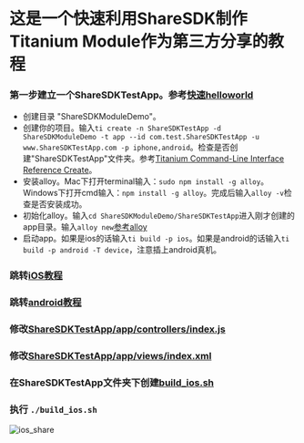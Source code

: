 这是一个快速利用ShareSDK制作Titanium Module作为第三方分享的教程
========================================================

### 第一步建立一个ShareSDKTestApp。参考[快速helloworld](https://github.com/mdsb100/titanium-good-practices/blob/master/%E5%BF%AB%E9%80%9FHelloWord.md)
- 创建目录 "ShareSDKModuleDemo"。
- 创建你的项目。输入`ti create -n ShareSDKTestApp -d ShareSDKModuleDemo -t app --id com.test.ShareSDKTestApp -u www.ShareSDKTestApp.com -p iphone,android`。检查是否创建"ShareSDKTestApp"文件夹。参考[Titanium Command-Line Interface Reference Create](http://docs.appcelerator.com/titanium/3.0/#!/guide/Titanium_Command-Line_Interface_Reference-section-35619828_TitaniumCommand-LineInterfaceReference-Create)。
- 安装alloy。Mac下打开terminal输入：`sudo npm install -g alloy`。 Windows下打开cmd输入：`npm install -g alloy`。完成后输入`alloy -v`检查是否安装成功。
- 初始化alloy。输入`cd ShareSDKModuleDemo/ShareSDKTestApp`进入刚才创建的app目录。输入`alloy new`[参考alloy](http://docs.appcelerator.com/titanium/3.0/#!/guide/Alloy_Quick_Start)
- 启动app。如果是ios的话输入`ti build -p ios`。如果是android的话输入`ti build -p android -T device`，注意插上android真机。

### 跳转[iOS教程](https://github.com/mdsb100/titanium-good-practices/tree/master/ShareSDKModuleDemo/ios)

### 跳转[android教程](https://github.com/mdsb100/titanium-good-practices/tree/master/ShareSDKModuleDemo/android)

### 修改[ShareSDKTestApp/app/controllers/index.js](https://github.com/mdsb100/titanium-good-practices/blob/master/ShareSDKModuleDemo/ShareSDKTestApp/app/controllers/index.js)

### 修改[ShareSDKTestApp/app/views/index.xml](https://github.com/mdsb100/titanium-good-practices/blob/master/ShareSDKModuleDemo/ShareSDKTestApp/app/views/index.xml)

### 在ShareSDKTestApp文件夹下创建[build_ios.sh](https://github.com/mdsb100/titanium-good-practices/blob/master/ShareSDKModuleDemo/ShareSDKTestApp/build_ios.sh)

### 执行 ```./build_ios.sh```
![ios_share](https://cloud.githubusercontent.com/assets/2350193/5606490/99f580e0-946c-11e4-89d3-7a3036bb5508.png)

